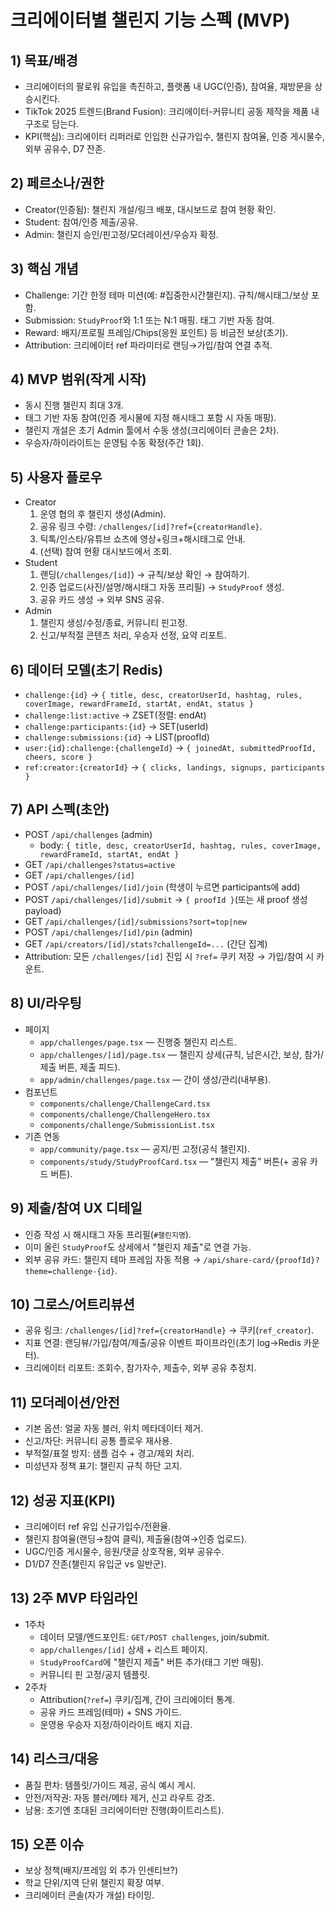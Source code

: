 # 크리에이터별 챌린지 기능 스펙 (MVP)

## 1) 목표/배경
- 크리에이터의 팔로워 유입을 촉진하고, 플랫폼 내 UGC(인증), 참여율, 재방문을 상승시킨다.
- TikTok 2025 트렌드(Brand Fusion): 크리에이터-커뮤니티 공동 제작을 제품 내 구조로 담는다.
- KPI(핵심): 크리에이터 리퍼러로 인입한 신규가입수, 챌린지 참여율, 인증 게시물수, 외부 공유수, D7 잔존.

## 2) 페르소나/권한
- Creator(인증됨): 챌린지 개설/링크 배포, 대시보드로 참여 현황 확인.
- Student: 참여/인증 제출/공유.
- Admin: 챌린지 승인/핀고정/모더레이션/우승자 확정.

## 3) 핵심 개념
- Challenge: 기간 한정 테마 미션(예: #집중한시간챌린지). 규칙/해시태그/보상 포함.
- Submission: `StudyProof`와 1:1 또는 N:1 매핑. 태그 기반 자동 참여.
- Reward: 배지/프로필 프레임/Chips(응원 포인트) 등 비금전 보상(초기).
- Attribution: 크리에이터 ref 파라미터로 랜딩→가입/참여 연결 추적.

## 4) MVP 범위(작게 시작)
- 동시 진행 챌린지 최대 3개.
- 태그 기반 자동 참여(인증 게시물에 지정 해시태그 포함 시 자동 매핑).
- 챌린지 개설은 초기 Admin 툴에서 수동 생성(크리에이터 콘솔은 2차).
- 우승자/하이라이트는 운영팀 수동 확정(주간 1회).

## 5) 사용자 플로우
- Creator
  1) 운영 협의 후 챌린지 생성(Admin).
  2) 공유 링크 수령: `/challenges/[id]?ref={creatorHandle}`.
  3) 틱톡/인스타/유튜브 쇼츠에 영상+링크+해시태그로 안내.
  4) (선택) 참여 현황 대시보드에서 조회.
- Student
  1) 랜딩(`/challenges/[id]`) → 규칙/보상 확인 → 참여하기.
  2) 인증 업로드(사진/설명/해시태그 자동 프리필) → `StudyProof` 생성.
  3) 공유 카드 생성 → 외부 SNS 공유.
- Admin
  1) 챌린지 생성/수정/종료, 커뮤니티 핀고정.
  2) 신고/부적절 콘텐츠 처리, 우승자 선정, 요약 리포트.

## 6) 데이터 모델(초기 Redis)
- `challenge:{id}` → `{ title, desc, creatorUserId, hashtag, rules, coverImage, rewardFrameId, startAt, endAt, status }`
- `challenge:list:active` → ZSET(정렬: endAt)
- `challenge:participants:{id}` → SET(userId)
- `challenge:submissions:{id}` → LIST(proofId)
- `user:{id}:challenge:{challengeId}` → `{ joinedAt, submittedProofId, cheers, score }`
- `ref:creator:{creatorId}` → `{ clicks, landings, signups, participants }`

## 7) API 스펙(초안)
- POST `/api/challenges` (admin)
  - body: `{ title, desc, creatorUserId, hashtag, rules, coverImage, rewardFrameId, startAt, endAt }`
- GET `/api/challenges?status=active`
- GET `/api/challenges/[id]`
- POST `/api/challenges/[id]/join` (학생이 누르면 participants에 add)
- POST `/api/challenges/[id]/submit` → `{ proofId }`(또는 새 proof 생성 payload)
- GET `/api/challenges/[id]/submissions?sort=top|new`
- POST `/api/challenges/[id]/pin` (admin)
- GET `/api/creators/[id]/stats?challengeId=...` (간단 집계)
- Attribution: 모든 `/challenges/[id]` 진입 시 `?ref=` 쿠키 저장 → 가입/참여 시 카운트.

## 8) UI/라우팅
- 페이지
  - `app/challenges/page.tsx` — 진행중 챌린지 리스트.
  - `app/challenges/[id]/page.tsx` — 챌린지 상세(규칙, 남은시간, 보상, 참가/제출 버튼, 제출 피드).
  - `app/admin/challenges/page.tsx` — 간이 생성/관리(내부용).
- 컴포넌트
  - `components/challenge/ChallengeCard.tsx`
  - `components/challenge/ChallengeHero.tsx`
  - `components/challenge/SubmissionList.tsx`
- 기존 연동
  - `app/community/page.tsx` — 공지/핀 고정(공식 챌린지).
  - `components/study/StudyProofCard.tsx` — "챌린지 제출" 버튼(+ 공유 카드 버튼).

## 9) 제출/참여 UX 디테일
- 인증 작성 시 해시태그 자동 프리필(`#챌린지명`).
- 이미 올린 `StudyProof`도 상세에서 "챌린지 제출"로 연결 가능.
- 외부 공유 카드: 챌린지 테마 프레임 자동 적용 → `/api/share-card/{proofId}?theme=challenge-{id}`.

## 10) 그로스/어트리뷰션
- 공유 링크: `/challenges/[id]?ref={creatorHandle}` → 쿠키(`ref_creator`).
- 지표 연결: 랜딩뷰/가입/참여/제출/공유 이벤트 파이프라인(초기 log→Redis 카운터).
- 크리에이터 리포트: 조회수, 참가자수, 제출수, 외부 공유 추정치.

## 11) 모더레이션/안전
- 기본 옵션: 얼굴 자동 블러, 위치 메타데이터 제거.
- 신고/차단: 커뮤니티 공통 플로우 재사용.
- 부적절/표절 방지: 샘플 검수 + 경고/제외 처리.
- 미성년자 정책 표기: 챌린지 규칙 하단 고지.

## 12) 성공 지표(KPI)
- 크리에이터 ref 유입 신규가입수/전환율.
- 챌린지 참여율(랜딩→참여 클릭), 제출율(참여→인증 업로드).
- UGC/인증 게시물수, 응원/댓글 상호작용, 외부 공유수.
- D1/D7 잔존(챌린지 유입군 vs 일반군).

## 13) 2주 MVP 타임라인
- 1주차
  - 데이터 모델/엔드포인트: `GET/POST challenges`, join/submit.
  - `app/challenges/[id]` 상세 + 리스트 페이지.
  - `StudyProofCard`에 "챌린지 제출" 버튼 추가(태그 기반 매핑).
  - 커뮤니티 핀 고정/공지 템플릿.
- 2주차
  - Attribution(`?ref=`) 쿠키/집계, 간이 크리에이터 통계.
  - 공유 카드 프레임(테마) + SNS 가이드.
  - 운영용 우승자 지정/하이라이트 배지 지급.

## 14) 리스크/대응
- 품질 편차: 템플릿/가이드 제공, 공식 예시 게시.
- 안전/저작권: 자동 블러/메타 제거, 신고 라우트 강조.
- 남용: 초기엔 초대된 크리에이터만 진행(화이트리스트).

## 15) 오픈 이슈
- 보상 정책(배지/프레임 외 추가 인센티브?)
- 학교 단위/지역 단위 챌린지 확장 여부.
- 크리에이터 콘솔(자가 개설) 타이밍.
